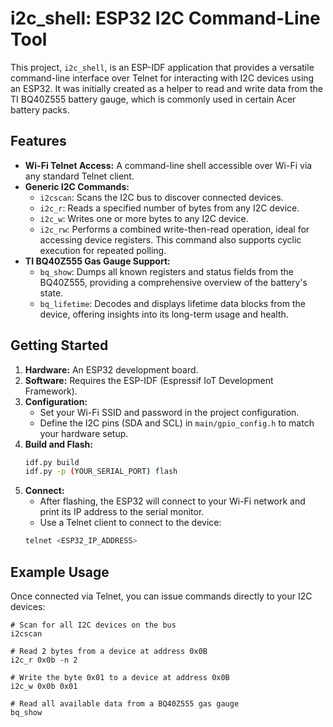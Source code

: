 # i2c_shell: ESP32 I2C Command-Line Tool

This project, `i2c_shell`, is an ESP-IDF application that provides a versatile command-line interface over Telnet for interacting with I2C devices using an ESP32. It was initially created as a helper to read and write data from the TI BQ40Z555 battery gauge, which is commonly used in certain Acer battery packs.

## Features

*   **Wi-Fi Telnet Access:** A command-line shell accessible over Wi-Fi via any standard Telnet client.
*   **Generic I2C Commands:**
    *   `i2cscan`: Scans the I2C bus to discover connected devices.
    *   `i2c_r`: Reads a specified number of bytes from any I2C device.
    *   `i2c_w`: Writes one or more bytes to any I2C device.
    *   `i2c_rw`: Performs a combined write-then-read operation, ideal for accessing device registers. This command also supports cyclic execution for repeated polling.
*   **TI BQ40Z555 Gas Gauge Support:**
    *   `bq_show`: Dumps all known registers and status fields from the BQ40Z555, providing a comprehensive overview of the battery's state.
    *   `bq_lifetime`: Decodes and displays lifetime data blocks from the device, offering insights into its long-term usage and health.

## Getting Started

1.  **Hardware:** An ESP32 development board.
2.  **Software:** Requires the ESP-IDF (Espressif IoT Development Framework).
3.  **Configuration:**
    *   Set your Wi-Fi SSID and password in the project configuration.
    *   Define the I2C pins (SDA and SCL) in `main/gpio_config.h` to match your hardware setup.
4.  **Build and Flash:**
    ```bash
    idf.py build
    idf.py -p (YOUR_SERIAL_PORT) flash
    ```
5.  **Connect:**
    *   After flashing, the ESP32 will connect to your Wi-Fi network and print its IP address to the serial monitor.
    *   Use a Telnet client to connect to the device:
    ```bash
    telnet <ESP32_IP_ADDRESS>
    ```

## Example Usage

Once connected via Telnet, you can issue commands directly to your I2C devices:

```
# Scan for all I2C devices on the bus
i2cscan

# Read 2 bytes from a device at address 0x0B
i2c_r 0x0b -n 2

# Write the byte 0x01 to a device at address 0x0B
i2c_w 0x0b 0x01

# Read all available data from a BQ40Z555 gas gauge
bq_show
```
